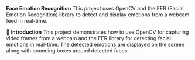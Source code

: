 **Face Emotion Recognition**
This project uses OpenCV and the FER (Facial Emotion Recognition) library to detect and display emotions from a webcam feed in real-time.

🎯 **Introduction**
This project demonstrates how to use OpenCV for capturing video frames from a webcam and the FER library for detecting facial emotions in real-time. The detected emotions are displayed on the screen along with bounding boxes around detected faces.
